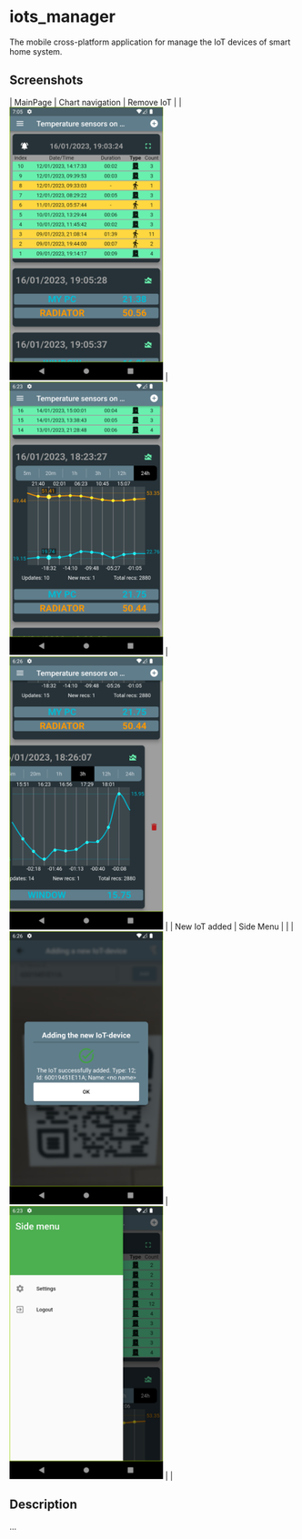 # iots_manager

The mobile cross-platform application for manage the IoT devices of smart home system.

## Screenshots

| MainPage | Chart navigation | Remove IoT |
| <img height="480" src="_readmi-res/02_overview.png"> | <img height="480" src="_readmi-res/03_chart_navigate.png"> | <img height="480" src="_readmi-res/04_remove.png"> |
| New IoT added | Side Menu |  |
| <img height="480" src="_readmi-res/05_addNewIoT_Success.png"> | <img height="480" src="_readmi-res/06_sidemenu.png"> |  |

## Description

...